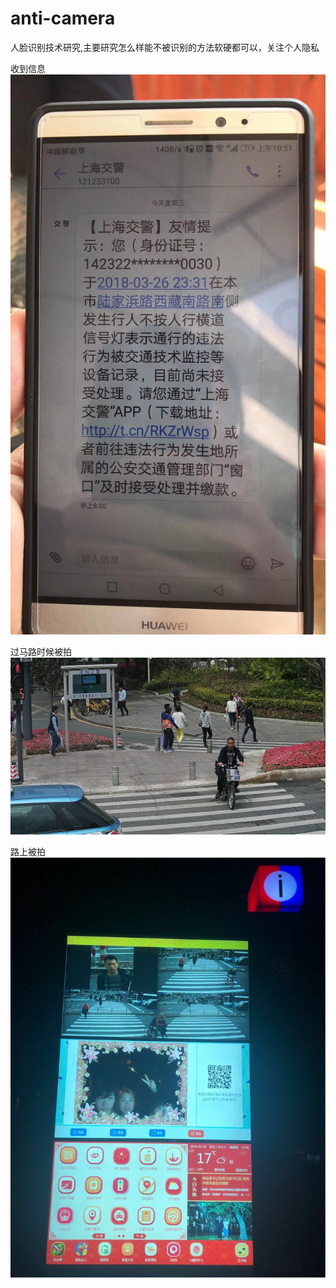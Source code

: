 # anti-camera
人脸识别技术研究,主要研究怎么样能不被识别的方法软硬都可以，关注个人隐私

收到信息
![](face1.jpg)

过马路时候被拍
![](face2.jpg)

路上被拍
![](face3.jpg)
